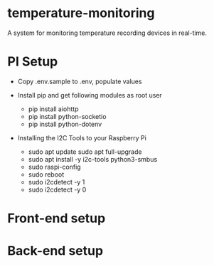 # temperature-monitoring
A system for monitoring temperature recording devices in real-time.

# PI Setup
 - Copy .env.sample to .env, populate values
 - Install pip and get following modules as root user
    - pip install aiohttp
    - pip install python-socketio
    - pip install python-dotenv

 - Installing the I2C Tools to your Raspberry Pi
    - sudo apt update sudo apt full-upgrade
    - sudo apt install -y i2c-tools python3-smbus
    - sudo raspi-config
    - sudo reboot
    - sudo i2cdetect -y 1
    - sudo i2cdetect -y 0

# Front-end setup

# Back-end setup